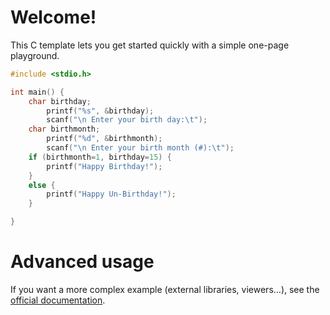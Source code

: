 # Welcome!

This C template lets you get started quickly with a simple one-page playground.

```C runnable
#include <stdio.h>

int main() {
    char birthday;
        printf("%s", &birthday);
        scanf("\n Enter your birth day:\t");
    char birthmonth;
        printf("%d", &birthmonth);
        scanf("\n Enter your birth month (#):\t");
    if (birthmonth=1, birthday=15) {
        printf("Happy Birthday!");
    }
    else {
        printf("Happy Un-Birthday!");
    }

}

```

# Advanced usage

If you want a more complex example (external libraries, viewers...), see the [official documentation](https://tech.io/playgrounds/408/tech-io-documentation).
